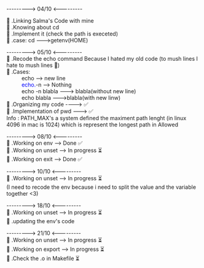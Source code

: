 ---------> 04/10 <--------- 

🤍 .Linking Salma's Code with mine  
🤍 .Knowing about cd   
🤍 .Implement it (check the path is execeted)  
🤍 .case: cd --->getenv(HOME)

---------> 05/10 <---------  
🤍 .Recode the echo command Because I hated my old code (to mush lines I hate to mush lines 😤)  
🤍 .Cases:   
&nbsp;&nbsp;&nbsp;&nbsp;&nbsp;&nbsp;&nbsp;&nbsp;&nbsp;&nbsp;echo          --> new line  
&nbsp;&nbsp;&nbsp;&nbsp;&nbsp;&nbsp;&nbsp;&nbsp;&nbsp;&nbsp;<span style="color:blue;">echo.</span>-n        --> Nothing  
&nbsp;&nbsp;&nbsp;&nbsp;&nbsp;&nbsp;&nbsp;&nbsp;&nbsp;&nbsp;echo -n blabla ---> blabla(without new line)  
&nbsp;&nbsp;&nbsp;&nbsp;&nbsp;&nbsp;&nbsp;&nbsp;&nbsp;&nbsp;echo blabla    --->blabla(with new linw)  
🤍 .Organizing my code ---->   ✅   
🤍 .Implementation of pwd --->  ✅  
Info : PATH_MAX's a system defined the maximent path lenght (in linux 4096 in mac is 1024) which is represent the longest path in Allowed    

---------> 08/10 <---------  
🤍 .Working on env --> Done ✅  
🤍 .Working on unset --> In progress ⏳  
🤍 .Working on exit --> Done ✅  

---------> 10/10 <---------  
🤍 .Working on unset --> In progress ⏳  
(I need to recode the env because i need to split the value and the variable together <3)
  
---------> 18/10 <---------  
🤍 .Working on unset --> In progress ⏳  
🤍 .updating the env's code 

---------> 21/10 <---------  
🤍 .Working on unset --> In progress ⏳  
🤍 .Working on export --> In progress ⏳  
🤍 .Check the .o in Makefile ⏳  


